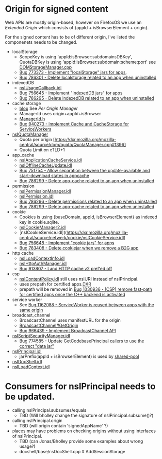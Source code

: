 # Origin for signed content
Web APIs are mostly origin-based, however on FirefoxOS we use an *Extended Origin* which consists of
{appId + isBrowserElement + origin}.

For the signed content has to be of different origin, I've listed the componenets needs to be changed.

* localStorage
  * ScopeKey is using 'appId:isBrowser:subdomainsDBKey', QuotaDBKey is using 'appId:isBrowser:subdomain:scheme:port'
    see [DOMStorageManager.cpp](https://dxr.mozilla.org/mozilla-central/source/dom/storage/DOMStorageManager.cpp)
  * [Bug 773373 - Implement "localStorage" jars for apps](https://bugzilla.mozilla.org/show_bug.cgi?id=773373),
  * [Bug 786301 - Delete localstorage related to an app when uninstalled](https://bugzilla.mozilla.org/show_bug.cgi?id=786301)
* indexedDB
  * [nsIUsageCallback.idl](https://dxr.mozilla.org/mozilla-central/source/dom/quota/nsIUsageCallback.idl)
  * [Bug 756645  - Implement "indexedDB jars" for apps](https://bugzilla.mozilla.org/show_bug.cgi?id=756645)
  * [Bug 786295 - Delete IndexedDB related to an app when uninstalled](https://bugzilla.mozilla.org/show_bug.cgi?id=786295)
* cache storage
  * [blog](https://blog.wanderview.com/blog/2014/12/08/implementing-the-serviceworker-cache-api-in-gecko/) See *Per Origin Manager*
  * ManagerId uses origin+appId+isBrowser
  * [ManagerId.h](https://dxr.mozilla.org/mozilla-central/source/dom/cache/ManagerId.h)
  * [Bug 940273 - Implement Cache and CacheStorage for ServiceWorkers](https://bugzilla.mozilla.org/show_bug.cgi?id=940273)
* [nsIQuotaManager](https://dxr.mozilla.org/mozilla-central/source/dom/quota/nsIQuotaManager.idl)
  * Quota per origin [https://dxr.mozilla.org/mozilla-central/source/dom/quota/QuotaManager.cpp#1396]
  * Quota Limit on eTLD+1
* app_cache
  * [nsIApplicationCacheService.idl](https://dxr.mozilla.org/mozilla-central/source/netwerk/base/nsIApplicationCacheService.idl)
  * [nsIOfflineCacheUpdate.idl](https://dxr.mozilla.org/mozilla-central/source/uriloader/prefetch/nsIOfflineCacheUpdate.idl)
  * [Bug 751754 - Allow separation between the update-available and start-download states in appcache](https://bugzilla.mozilla.org/show_bug.cgi?id=751754)
  * [Bug 786299 - Delete app-cache related to an app when uninstalled](https://bugzilla.mozilla.org/show_bug.cgi?id=786299)
* permission
  * [nsIPermissionManager.idl](https://dxr.mozilla.org/mozilla-central/source/netwerk/base/nsIPermissionManager.idl)
  * [nsIPermission.idl](https://dxr.mozilla.org/mozilla-central/source/netwerk/base/nsIPermission.idl)
  * [Bug 786296 - Delete permissions related to an app when uninstalled](https://bugzilla.mozilla.org/show_bug.cgi?id=786296)
  * [Bug 786299 - Delete app-cache related to an app when uninstalled](https://bugzilla.mozilla.org/show_bug.cgi?id=786299)
* cookie
  * Cookies is using {baseDomain, appId, isBrowserElement} as indexed key in cookie.sqlite.
  * [nsICookieManager2.idl](https://dxr.mozilla.org/mozilla-central/source/netwerk/cookie/nsICookieManager2.idl)
  * [nsICookieService.idl]((https://dxr.mozilla.org/mozilla-central/source/netwerk/cookie/nsICookieService.idl)
  * [Bug 756648 - Implement "cookie jars" for apps](https://bugzilla.mozilla.org/show_bug.cgi?id=756648)
  * [Bug 783408 - Delete cookiejar when we remove a B2G app](https://bugzilla.mozilla.org/show_bug.cgi?id=783408)
* http cache
  * [nsILoadContextInfo.idl](https://dxr.mozilla.org/mozilla-central/source/netwerk/base/nsILoadContextInfo.idl)
  * [nsIHttpAuthManager.idl](https://dxr.mozilla.org/mozilla-central/source/netwerk/protocol/http/nsIHttpAuthManager.idl)
  * [Bug 913807 - Land HTTP cache v2 pref'ed off](https://bugzilla.mozilla.org/show_bug.cgi?id=913807)
* csp
  * [nsIContentPolicy.idl](https://dxr.mozilla.org/mozilla-central/source/dom/base/nsIContentPolicy.idl) still uses nsIURI instead of nsIPrincipal.
  * uses prepath for certified apps.[DXR](https://dxr.mozilla.org/mozilla-central/source/dom/security/nsCSPService.cpp#147)
  * prepath will be removed in [Bug 1030936 - \[CSP\] remove fast-path for certified apps once the C++ backend is activated](https://bugzilla.mozilla.org/show_bug.cgi?id=1030936)
* service worker
  * See [Bug 1162088 - ServiceWorker is reused between apps with the same origin](https://bugzilla.mozilla.org/show_bug.cgi?id=1162088)
* broadcast_channel
  * BroadcastChannel uses manifestURL for the origin
  * [BroadcastChannel#GetOrigin](https://dxr.mozilla.org/mozilla-central/source/dom/broadcastchannel/BroadcastChannel.cpp#53)
  * [Bug 966439 - Implement BroadcastChannel API](https://bugzilla.mozilla.org/show_bug.cgi?id=966439)
* [nsIScriptSecurityManager.idl](https://dxr.mozilla.org/mozilla-central/source//caps/nsIScriptSecurityManager.idl)
  * [Bug 774585 - Update GetCodebasePrincipal callers to use the correct "data jar"](https://bugzilla.mozilla.org/show_bug.cgi?id=774585)
* [nsIPrincipal.idl](https://dxr.mozilla.org/mozilla-central/source/caps/nsIPrincipal.idl)
  * jarPrefix(appId + isBrowserElement) is used by [shared-pool](https://bugzilla.mozilla.org/show_bug.cgi?id=785884)
* [nsIDocShell.idl](https://dxr.mozilla.org/mozilla-central/source/docshell/base/nsIDocShell.idl)
* [nsILoadContext.idl](https://dxr.mozilla.org/mozilla-central/source/docshell/base/nsILoadContext.idl)

# Consumers for nsIPrincipal needs to be updated.
* calling nsIPrincipal.subsumes/equals
  * TBD (Will bholley change the signature of nsIPrincipal.subsume()?)
* calling nsIPrincipal.origin
  * TBD (will origin contain 'signedAppName' ?)
* places may have problems on checking origins without using interfaces of nsIPrincipal.
  * TBD (can Jonas/Bholley provide some examples about wrong usage?)
  * docshell/base/nsDocShell.cpp # AddSessionStorage

